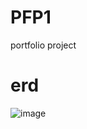 # PFP1
portfolio project

# erd
![image](https://user-images.githubusercontent.com/65270992/103219173-56fc5e80-4960-11eb-852d-40b0e19e2b90.png)
